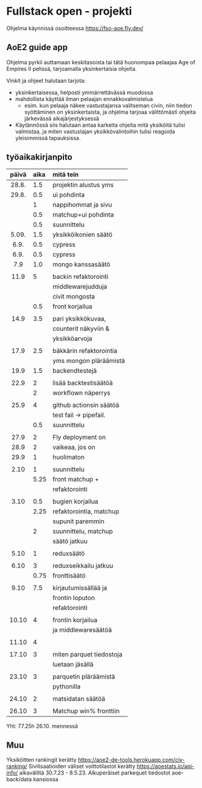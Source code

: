 # Fullstack open - projekti

Ohjelma käynnissä osoitteessa https://fso-aoe.fly.dev/

## AoE2 guide app

Ohjelma pyrkii auttamaan keskitasoista tai tätä huonompaa pelaajaa Age of Empires II pelissä, tarjoamalla yksinkertaisia ohjeita.

Vinkit ja ohjeet halutaan tarjota:

- yksinkertaisessa, helposti ymmärrettävässä muodossa
- mahdollista käyttää ilman pelaajan ennakkovalmistelua
  - esim. kun pelaaja näkee vastustajansa valitseman civin, niin tiedon syöttäminen on yksinkertaista, ja ohjelma tarjoaa välittömästi ohjeita järkevässä aikajärjestyksessä
- Käytännössä siis halutaan antaa karkeita ohjeita mitä yksiköitä tulisi valmistaa, ja miten vastustajan yksikkövalintoihin tulisi reagoida yleisimmissä tapauksissa.

## työaikakirjanpito

| päivä | aika | mitä tein                |
| :---: | :--- | :----------------------- |
| 28.8. | 1.5  | projektin alustus yms    |
| 29.8. | 0.5  | ui pohdinta              |
|       | 1    | nappihommat ja sivu      |
|       | 0.5  | matchup+ui pohdinta      |
|       | 0.5  | suunnittelu              |
| 5.09. | 1.5  | yksikköikonien säätö     |
| 6.9.  | 0.5  | cypress                  |
| 6.9.  | 0.5  | cypress                  |
|  7.9  | 1.0  | mongo kanssasäätö        |
|       |      |                          |
| 11.9  | 5    | backin refaktorointi     |
|       |      | middlewarejudduja        |
|       |      | civit mongosta           |
|       | 0.5  | front korjailua          |
|       |      |                          |
| 14.9  | 3.5  | pari yksikkökuvaa,       |
|       |      | counterit näkyviin &     |
|       |      | yksikköarvoja            |
|       |      |                          |
| 17.9  | 2.5  | bäkkärin refaktorointia  |
|       |      | yms mongon pläräämistä   |
| 19.9  | 1.5  | backendtestejä           |
|       |      |                          |
| 22.9  | 2    | lisää backtestisäätöä    |
|       | 2    | workflown näperrys       |
|       |      |                          |
| 25.9  | 4    | github actionsin säätöä  |
|       |      | test fail -> pipefail.   |
|       | 0.5  | suunnittelu              |
|       |      |                          |
| 27.9  | 2    | Fly deployment on        |
| 28.9  | 2    | vaikeaa, jos on          |
| 29.9  | 1    | huolimaton               |
|       |      |                          |
| 2.10  | 1    | suunnittelu              |
|       | 5.25 | front matchup +          |
|       |      | refaktorointi            |
|       |      |                          |
| 3.10  | 0.5  | bugien korjailua         |
|       | 2.25 | refaktorointia, matchup  |
|       |      | supunit paremmin         |
|       | 2    | suunnittelu, matchup     |
|       |      | säätö jatkuu             |
|       |      |                          |
| 5.10  | 1    | reduxsäätö               |
|       |      |                          |
| 6.10  | 3    | reduxseikkailu jatkuu    |
|       | 0.75 | fronttisäätö             |
|       |      |                          |
| 9.10  | 7.5  | kirjautumissällää ja     |
|       |      | frontin loputon          |
|       |      | refaktorointi            |
|       |      |                          |
| 10.10 | 4    | frontin korjailua        |
|       |      | ja middlewaresäätöä      |
|       |      |                          |
| 11.10 | 4    |                          |
|       |      |                          |
| 17.10 | 3    | miten parquet tiedostoja |
|       |      | luetaan jäsällä          |
|       |      |                          |
| 23.10 | 3    | parquetin pläräämistä    |
|       |      | pythonilla               |
|       |      |                          |
| 24.10 | 2    | matsidatan säätöä        |
|       |      |                          |
| 26.10 | 3    | Matchup win% fronttiin   |

Yht: 77.25h 26.10. mennessä

## Muu

Yksiköitten rankingit kerätty https://aoe2-de-tools.herokuapp.com/civ-ranking/
Sivilisaatioiden väliset voittotilastot kerätty https://aoestats.io/api-info/ aikaväliltä 30.7.23 - 8.5.23. Alkuperäiset parkequet tiedostot aoe-back/data kansiossa
